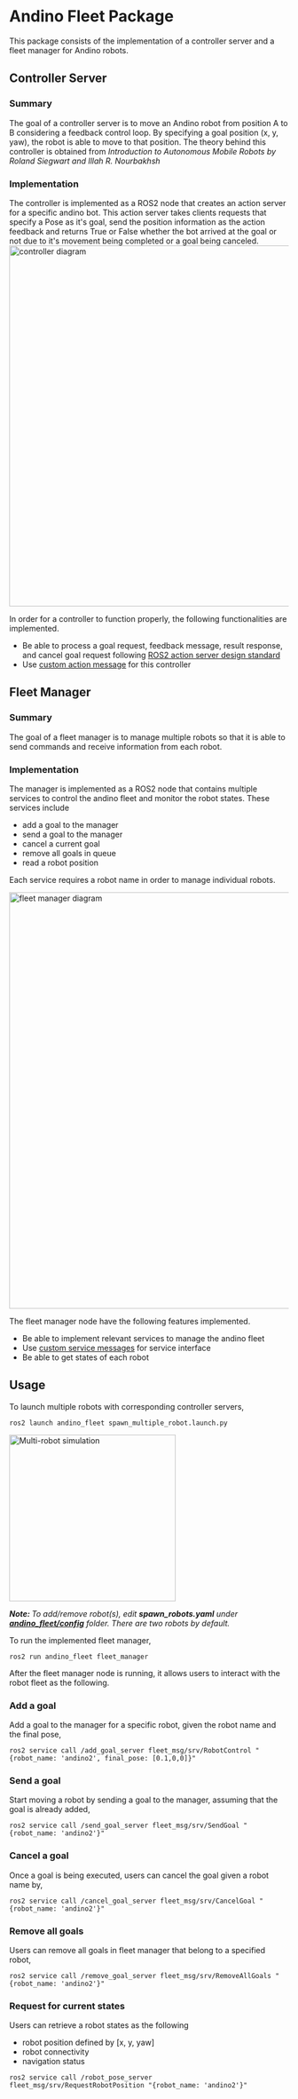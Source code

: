 # Andino Fleet Package
This package consists of the implementation of a controller server and a fleet manager for Andino robots.

## Controller Server
### Summary

The goal of a controller server is to move an Andino robot from position A to B considering a feedback control loop. By specifying a goal position (x, y, yaw), the robot is able to move to that position. The theory behind this controller is obtained from *Introduction to Autonomous Mobile Robots by Roland Siegwart and Illah R. Nourbakhsh* 

### Implementation
The controller is implemented as a ROS2 node that creates an action server for a specific andino bot. This action server takes clients requests that specify a Pose as it's goal, send the position information as the action feedback and returns True or False whether the bot arrived at the goal or not due to it's movement being completed or a goal being canceled.
<img src="https://github.com/ekumenlabs/andino_fleet_open_rmf/blob/main/docs/controller_server_diagram.png" alt="controller diagram" title="controller diagram" width="650">

In order for a controller to function properly, the following functionalities are implemented.

- Be able to process a goal request, feedback message, result response, and cancel goal request following [ROS2 action server design standard](https://design.ros2.org/articles/actions.html)
- Use [custom action message](https://github.com/ekumenlabs/andino_fleet_open_rmf/tree/main/controller_action_msg/action) for this controller


## Fleet Manager
### Summary

The goal of a fleet manager is to manage multiple robots so that it is able to send commands and receive information from each robot. 

### Implementation
The manager is implemented as a ROS2 node that contains multiple services to control the andino fleet and monitor the robot states. These services include
- add a goal to the manager
- send a goal to the manager
- cancel a current goal
- remove all goals in queue
- read a robot position

Each service requires a robot name in order to manage individual robots.

<img src="https://github.com/ekumenlabs/andino_fleet_open_rmf/blob/main/docs/fleet_manager_diagram.png" alt="fleet manager diagram" title="fleet manager diagram" width="750">

The fleet manager node have the following features implemented.

- Be able to implement relevant services to manage the andino fleet
- Use [custom service messages](https://github.com/ekumenlabs/andino_fleet_open_rmf/tree/main/fleet_msg/srv) for service interface
- Be able to get states of each robot

## Usage
To launch multiple robots with corresponding controller servers,

```
ros2 launch andino_fleet spawn_multiple_robot.launch.py
```

<img src="https://github.com/ekumenlabs/andino_fleet_open_rmf/blob/main/docs/Screenshot%20from%202024-05-21%2010-18-39.png" alt="Multi-robot simulation" title="Multi-robot simulation" width="300"/>

*<b>Note: </b> To add/remove robot(s), edit <b>spawn_robots.yaml</b> under <b>[andino_fleet/config](https://github.com/ekumenlabs/andino_fleet_open_rmf/tree/main/andino_fleet/config)</b> folder. There are two robots by default.*

To run the implemented fleet manager,

```
ros2 run andino_fleet fleet_manager
```

After the fleet manager node is running, it allows users to interact with the robot fleet as the following.

### Add a goal
Add a goal to the manager for a specific robot, given the robot name and the final pose,

```
ros2 service call /add_goal_server fleet_msg/srv/RobotControl "{robot_name: 'andino2', final_pose: [0.1,0,0]}"
```

### Send a goal
Start moving a robot by sending a goal to the manager, assuming that the goal is already added,

```
ros2 service call /send_goal_server fleet_msg/srv/SendGoal "{robot_name: 'andino2'}"
```

### Cancel a goal
Once a goal is being executed, users can cancel the goal given a robot name by,

```
ros2 service call /cancel_goal_server fleet_msg/srv/CancelGoal "{robot_name: 'andino2'}"
```

### Remove all goals
Users can remove all goals in fleet manager that belong to a specified robot,

```
ros2 service call /remove_goal_server fleet_msg/srv/RemoveAllGoals "{robot_name: 'andino2'}"
```

### Request for current states
Users can retrieve a robot states as the following
- robot position defined by [x, y, yaw]
- robot connectivity
- navigation status

```
ros2 service call /robot_pose_server fleet_msg/srv/RequestRobotPosition "{robot_name: 'andino2'}"
```